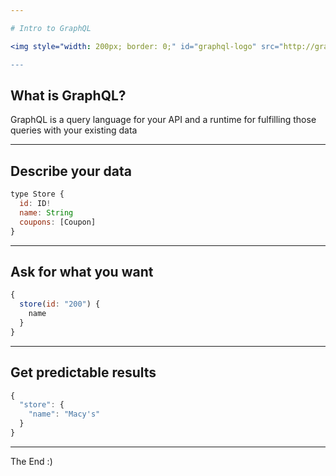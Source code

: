 ```yaml
---

# Intro to GraphQL

<img style="width: 200px; border: 0;" id="graphql-logo" src="http://graphql.org/img/logo.svg"/>

---
```


## What is GraphQL?

GraphQL is a query language for your API and a runtime for fulfilling those queries with your existing data

---

## Describe your data

```javascript
type Store {
  id: ID!
  name: String
  coupons: [Coupon]
}
```

---

## Ask for what you want

```javascript
{
  store(id: "200") {
    name
  }
}
```

---

## Get predictable results

```javascript
{
  "store": {
    "name": "Macy's"
  }
}
```

---

The End :)
